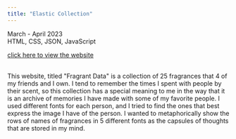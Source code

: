 ```yaml
---
title: "Elastic Collection"
---
```


March - April 2023<br>
HTML, CSS, JSON, JavaScript

<a href="https://shony853.github.io/core-2-int-lab/projects/project2/project2.html"> click here to view the website</a><br><br>


This website, titled "Fragrant Data" is a collection of 25 fragrances that 4 of my friends and I own. I tend to remember the times I spent with people by their scent, so this collection has a special meaning to me in the way that it is an archive of memories I have made with some of my favorite people. I used different fonts for each person, and I tried to find the ones that best express the image I have of the person. I wanted to metaphorically show the rows of names of fragrances in 5 different fonts as the capsules of thoughts that are stored in my mind. 